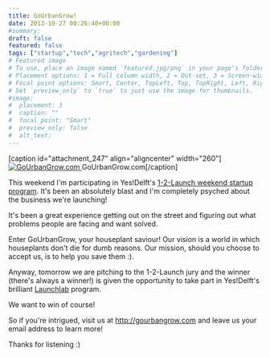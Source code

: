 ```yaml
---
title: GoUrbanGrow!
date: 2013-10-27 00:26:40+00:00
#summary:
draft: false
featured: false
tags: ["startup","tech","agritech","gardening"]
# Featured image
# To use, place an image named `featured.jpg/png` in your page's folder.
# Placement options: 1 = Full column width, 2 = Out-set, 3 = Screen-width
# Focal point options: Smart, Center, TopLeft, Top, TopRight, Left, Right, BottomLeft, Bottom, BottomRight
# Set `preview_only` to `true` to just use the image for thumbnails.
#image:
#  placement: 3
#  caption: ""
#  focal_point: "Smart"
#  preview_only: false
#  alt_text:
---
```


[caption id="attachment_247" align="aligncenter" width="260"][![GoUrbanGrow.com](http://www.kartikkumar.com/wp-content/uploads/2013/10/gourbangrow.png)
](http://www.kartikkumar.com/wp-content/uploads/2013/10/gourbangrow.png) GoUrbanGrow.com[/caption]

This weekend I'm participating in Yes!Delft's [1-2-Launch weekend startup program](http://www.yesdelft.nl/nl-nl/voorondernemers/launchlab/12launchstartupweekend.aspx). It's been an absolutely blast and I'm completely psyched about the business we're launching!

It's been a great experience getting out on the street and figuring out what problems people are facing and want solved. 

Enter GoUrbanGrow, your houseplant saviour! Our vision is a world in which houseplants don't die for dumb reasons. Our mission, should you choose to accept us, is to help you save them :). 

Anyway, tomorrow we are pitching to the 1-2-Launch jury and the winner (there's always a winner!) is given the opportunity to take part in Yes!Delft's brilliant [Launchlab](http://www.yesdelft.nl/nl-nl/voorondernemers/launchlablandingspage(nlnl).aspx) program.

We want to win of course!

So if you're intrigued, visit us at http://gourbangrow.com and leave us your email address to learn more!

Thanks for listening :)
